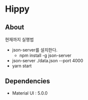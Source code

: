 # Hippy

## About

현재까지 실행법

- json-server를 설치한다.
  - npm install -g json-server
- json-server ./data.json --port 4000
- yarn start

## Dependencies

- Material UI : 5.0.0
